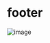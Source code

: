 # footer
 
![image](https://github.com/FarisBahmidan/footer/assets/135508625/f7eb28d8-2559-4376-b46c-d54eeae3380c)
